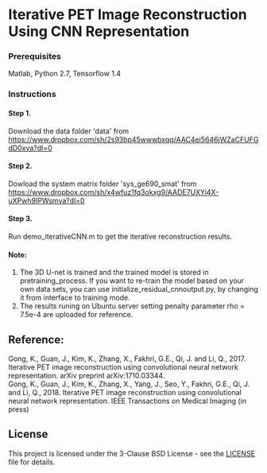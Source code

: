 # Iterative PET Image Reconstruction Using CNN Representation
### Prerequisites
Matlab, Python 2.7, Tensorflow 1.4
### Instructions
#### Step 1. 
Download the data folder 'data' from https://www.dropbox.com/sh/2s93bp45wwwbxqq/AAC4ei5646jWZaCFUFGdD0xva?dl=0
#### Step 2. 
Dowload the system matrix folder 'sys_ge690_smat' from https://www.dropbox.com/sh/x4wfuz1fq3okxg9/AADE7UXYi4X-uXPwh9IPWsmva?dl=0
#### Step 3. 
Run demo_iterativeCNN.m to get the iterative reconstruction results. 
#### Note: 
1. The 3D U-net is trained and the trained model is stored in pretraining_process. If you want to re-train the model based on your own data sets, you can use initialize_residual_cnnoutput.py, by changing it from interface to training mode. 
2. The results runing on Ubuntu server setting penalty parameter rho = 7.5e-4 are uploaded for reference. 

## Reference:
Gong, K., Guan, J., Kim, K., Zhang, X., Fakhri, G.E., Qi, J. and Li, Q., 2017. Iterative PET image reconstruction using convolutional neural network representation. arXiv preprint arXiv:1710.03344. <br />
Gong, K., Guan, J., Kim, K., Zhang, X., Yang, J., Seo, Y.,  Fakhri, G.E., Qi, J. and Li, Q., 2018. Iterative PET image reconstruction using convolutional neural network representation. IEEE Transactions on Medical Imaging (in press)
## License
This project is licensed under the 3-Clause BSD License - see the [LICENSE](LICENSE) file for details.
